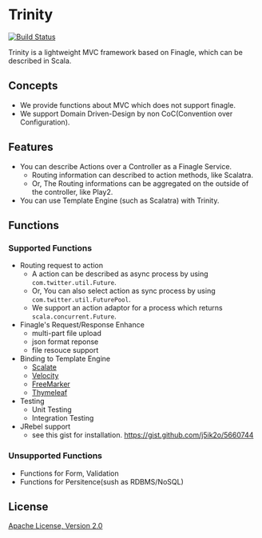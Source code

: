 # Trinity

[![Build Status](https://travis-ci.org/sisioh/trinity.png?branch=develop)](https://travis-ci.org/sisioh/trinity)

Trinity is a lightweight MVC framework based on Finagle, which can be described in Scala.

## Concepts
- We provide functions about MVC which does not support finagle.
- We support Domain Driven-Design by non CoC(Convention over Configuration).

## Features
- You can describe Actions over a Controller as a Finagle Service.
  - Routing information can described to action methods, like Scalatra.
  - Or, The Routing informations can be aggregated on the outside of the controller, like Play2.
- You can use Template Engine (such as Scalatra) with Trinity.

## Functions
### Supported Functions
- Routing request to action
  - A action can be described as async process by using `com.twitter.util.Future`.
  - Or, You can also select action as sync process by using `com.twitter.util.FuturePool`.
  - We support an action adaptor for a process which returns `scala.concurrent.Future`.
- Finagle's Request/Response Enhance
  - multi-part file upload
  - json format reponse
  - file resouce support
- Binding to Template Engine
  - [Scalate](http://scalate.fusesource.org/)
  - [Velocity](http://velocity.apache.org/)
  - [FreeMarker](http://freemarker.org/)
  - [Thymeleaf](http://www.thymeleaf.org/)
- Testing
  - Unit Testing
  - Integration Testing
- JRebel support
  - see this gist for installation. https://gist.github.com/j5ik2o/5660744

### Unsupported Functions
- Functions for Form, Validation 
- Functions for Persitence(sush as RDBMS/NoSQL)

## License
[Apache License, Version 2.0](http://www.apache.org/licenses/LICENSE-2.0.html)
